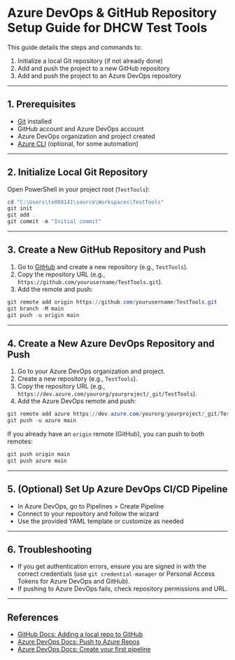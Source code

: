 # Azure DevOps & GitHub Repository Setup Guide for DHCW Test Tools

This guide details the steps and commands to:
1. Initialize a local Git repository (if not already done)
2. Add and push the project to a new GitHub repository
3. Add and push the project to an Azure DevOps repository

---

## 1. Prerequisites
- [Git](https://git-scm.com/downloads) installed
- GitHub account and Azure DevOps account
- Azure DevOps organization and project created
- [Azure CLI](https://docs.microsoft.com/cli/azure/install-azure-cli) (optional, for some automation)

---

## 2. Initialize Local Git Repository
Open PowerShell in your project root (`TestTools`):

```powershell
cd "C:\Users\to080141\source\Workspaces\TestTools"
git init
git add .
git commit -m "Initial commit"
```

---

## 3. Create a New GitHub Repository and Push
1. Go to [GitHub](https://github.com/new) and create a new repository (e.g., `TestTools`).
2. Copy the repository URL (e.g., `https://github.com/yourusername/TestTools.git`).
3. Add the remote and push:

```powershell
git remote add origin https://github.com/yourusername/TestTools.git
git branch -M main
git push -u origin main
```

---

## 4. Create a New Azure DevOps Repository and Push
1. Go to your Azure DevOps organization and project.
2. Create a new repository (e.g., `TestTools`).
3. Copy the repository URL (e.g., `https://dev.azure.com/yourorg/yourproject/_git/TestTools`).
4. Add the Azure DevOps remote and push:

```powershell
git remote add azure https://dev.azure.com/yourorg/yourproject/_git/TestTools
git push -u azure main
```

If you already have an `origin` remote (GitHub), you can push to both remotes:

```powershell
git push origin main
git push azure main
```

---

## 5. (Optional) Set Up Azure DevOps CI/CD Pipeline
- In Azure DevOps, go to Pipelines > Create Pipeline
- Connect to your repository and follow the wizard
- Use the provided YAML template or customize as needed

---

## 6. Troubleshooting
- If you get authentication errors, ensure you are signed in with the correct credentials (use `git credential-manager` or Personal Access Tokens for Azure DevOps and GitHub).
- If pushing to Azure DevOps fails, check repository permissions and URL.

---

## References
- [GitHub Docs: Adding a local repo to GitHub](https://docs.github.com/en/get-started/quickstart/create-a-repo)
- [Azure DevOps Docs: Push to Azure Repos](https://learn.microsoft.com/azure/devops/repos/git/pushing)
- [Azure DevOps Docs: Create your first pipeline](https://learn.microsoft.com/azure/devops/pipelines/get-started-yaml)
